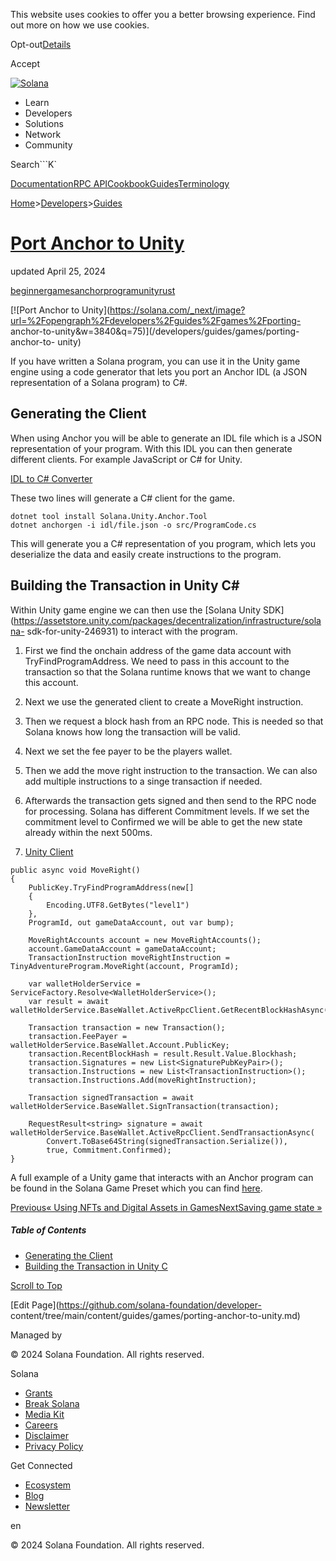 This website uses cookies to offer you a better browsing experience. Find out
more on how we use cookies.

Opt-out[Details](/privacy-policy#collection-of-information)

Accept

[![Solana](/_next/static/media/logotype-dark.f79d530d.svg)](/)

  * Learn
  * Developers
  * Solutions
  * Network
  * Community

Search```K`

[Documentation](/docs)[RPC
API](/docs/rpc)[Cookbook](/developers/cookbook)[Guides](/developers/guides)[Terminology](/docs/terminology)

[Home](/)>[Developers](/developers)>[Guides](/developers/guides)

# [Port Anchor to Unity](/developers/guides/games/porting-anchor-to-unity)

updated April 25, 2024

[beginner](/developers/guides?difficulty=beginner)[games](/developers/guides?tags=games)[anchor](/developers/guides?tags=anchor)[program](/developers/guides?tags=program)[unity](/developers/guides?tags=unity)[rust](/developers/guides?tags=rust)

[![Port Anchor to
Unity](https://solana.com/_next/image?url=%2Fopengraph%2Fdevelopers%2Fguides%2Fgames%2Fporting-
anchor-to-unity&w=3840&q=75)](/developers/guides/games/porting-anchor-to-
unity)

If you have written a Solana program, you can use it in the Unity game engine
using a code generator that lets you port an Anchor IDL (a JSON representation
of a Solana program) to C#.

## Generating the Client #

When using Anchor you will be able to generate an IDL file which is a JSON
representation of your program. With this IDL you can then generate different
clients. For example JavaScript or C# for Unity.

[IDL to C# Converter](https://github.com/magicblock-labs/Solana.Unity.Anchor)

These two lines will generate a C# client for the game.

    
    
    dotnet tool install Solana.Unity.Anchor.Tool
    dotnet anchorgen -i idl/file.json -o src/ProgramCode.cs

This will generate you a C# representation of you program, which lets you
deserialize the data and easily create instructions to the program.

## Building the Transaction in Unity C# #

Within Unity game engine we can then use the [Solana Unity
SDK](https://assetstore.unity.com/packages/decentralization/infrastructure/solana-
sdk-for-unity-246931) to interact with the program.

  1. First we find the onchain address of the game data account with TryFindProgramAddress. We need to pass in this account to the transaction so that the Solana runtime knows that we want to change this account.

  2. Next we use the generated client to create a MoveRight instruction.

  3. Then we request a block hash from an RPC node. This is needed so that Solana knows how long the transaction will be valid.

  4. Next we set the fee payer to be the players wallet.

  5. Then we add the move right instruction to the transaction. We can also add multiple instructions to a singe transaction if needed.

  6. Afterwards the transaction gets signed and then send to the RPC node for processing. Solana has different Commitment levels. If we set the commitment level to Confirmed we will be able to get the new state already within the next 500ms.

  7. [Unity Client](https://github.com/solana-developers/solana-game-examples/tree/main/seven-seas/unity/Assets/SolPlay/Examples/TinyAdventure)

    
    
    public async void MoveRight()
    {
        PublicKey.TryFindProgramAddress(new[]
        {
            Encoding.UTF8.GetBytes("level1")
        },
        ProgramId, out gameDataAccount, out var bump);
     
        MoveRightAccounts account = new MoveRightAccounts();
        account.GameDataAccount = gameDataAccount;
        TransactionInstruction moveRightInstruction = TinyAdventureProgram.MoveRight(account, ProgramId);
     
        var walletHolderService = ServiceFactory.Resolve<WalletHolderService>();
        var result = await walletHolderService.BaseWallet.ActiveRpcClient.GetRecentBlockHashAsync(Commitment.Confirmed);
     
        Transaction transaction = new Transaction();
        transaction.FeePayer = walletHolderService.BaseWallet.Account.PublicKey;
        transaction.RecentBlockHash = result.Result.Value.Blockhash;
        transaction.Signatures = new List<SignaturePubKeyPair>();
        transaction.Instructions = new List<TransactionInstruction>();
        transaction.Instructions.Add(moveRightInstruction);
     
        Transaction signedTransaction = await walletHolderService.BaseWallet.SignTransaction(transaction);
     
        RequestResult<string> signature = await walletHolderService.BaseWallet.ActiveRpcClient.SendTransactionAsync(
            Convert.ToBase64String(signedTransaction.Serialize()),
            true, Commitment.Confirmed);
    }

A full example of a Unity game that interacts with an Anchor program can be
found in the Solana Game Preset which you can find
[here](/developers/guides/games/game-examples).

[Previous« Using NFTs and Digital Assets in
Games](/developers/guides/games/nfts-in-games)[NextSaving game state
»](/developers/guides/games/saving-game-state)

##### Table of Contents

  * [Generating the Client](/developers/guides/games/porting-anchor-to-unity#generating-the-client)
  * [Building the Transaction in Unity C](/developers/guides/games/porting-anchor-to-unity#building-the-transaction-in-unity-c)

[Scroll to Top](/developers/guides/games/porting-anchor-to-unity#)

[Edit Page](https://github.com/solana-foundation/developer-
content/tree/main/content/guides/games/porting-anchor-to-unity.md)

Managed by

[](/)

[](/youtube)[](/twitter)[](/discord)[](/reddit)[](/github)[](/telegram)

© 2024 Solana Foundation. All rights reserved.

Solana

  * [Grants](https://solana.org/grants)
  * [Break Solana](https://break.solana.com/)
  * [Media Kit](/branding)
  * [Careers](https://jobs.solana.com/)
  * [Disclaimer](/tos)
  * [Privacy Policy](/privacy-policy)

Get Connected

  * [Ecosystem](/ecosystem)
  * [Blog](/news)
  * [Newsletter](/newsletter)

en

© 2024 Solana Foundation. All rights reserved.

